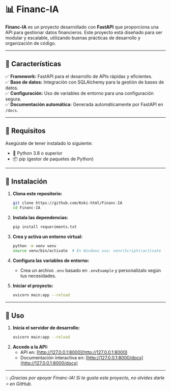 # 📊 Financ-IA

**Financ-IA** es un proyecto desarrollado con **FastAPI** que proporciona una API para gestionar datos financieros. Este proyecto está diseñado para ser modular y escalable, utilizando buenas prácticas de desarrollo y organización de código.

---

## 🚀 Características

✅ **Framework:** FastAPI para el desarrollo de APIs rápidas y eficientes.  
✅ **Base de datos:** Integración con SQLAlchemy para la gestión de bases de datos.  
✅ **Configuración:** Uso de variables de entorno para una configuración segura.  
✅ **Documentación automática:** Generada automáticamente por FastAPI en `/docs`.

---

## 📌 Requisitos

Asegúrate de tener instalado lo siguiente:

- 🐍 Python 3.8 o superior
- 📦 pip (gestor de paquetes de Python)

---

## 🔧 Instalación

1. **Clona este repositorio:**
   ```bash
   git clone https://github.com/Koki-html/Financ-IA
   cd Financ-IA
   ```
2. **Instala las dependencias:**
   ```bash
   pip install requeriments.txt
   ```
3. **Crea y activa un entorno virtual:**
   ```bash
   python -m venv venv
   source venv/bin/activate  # En Windows usa: venv\Scripts\activate
   ```
4. **Configura las variables de entorno:**
   - Crea un archivo `.env` basado en `.envExample` y personalízalo según tus necesidades.

5. **Iniciar el proyecto:**
   ```bash
   uvicorn main:app --reload
   ```

---

## 🚀 Uso

1. **Inicia el servidor de desarrollo:**
   ```bash
   uvicorn main:app --reload
   ```
2. **Accede a la API:**
   - API en: [http://127.0.0.1:8000](http://127.0.0.1:8000)
   - Documentación interactiva en: [http://127.0.0.1:8000/docs](http://127.0.0.1:8000/docs)


---

💡 *¡Gracias por apoyar Financ-IA! Si te gusta este proyecto, no olvides darle ⭐ en GitHub.*

